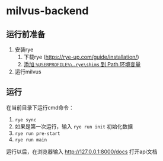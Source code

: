 # milvus-backend

## 运行前准备

1. 安装rye
   1. 下载rye (https://rye-up.com/guide/installation/)
   2. [添加 `%USERPROFILE%\.rye\shims` 到 Path 环境变量](https://rye-up.com/guide/installation/#add-shims-to-path)
2. 运行milvus
   
## 运行
在当前目录下运行cmd命令：
1. `rye sync`
2. 如果是第一次运行，输入 `rye run init` 初始化数据
3. `rye run pre-start`
4. `rye run main`
   
运行以后，在浏览器输入 http://127.0.0.1:8000/docs 打开api文档